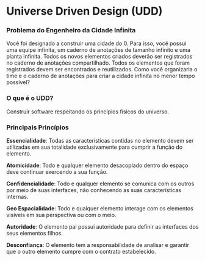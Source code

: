 # Universe Driven Design (UDD)

### Problema do Engenheiro da Cidade Infinita

Você foi designado a construir uma cidade do 0. Para isso, você possui uma equipe infinita, um caderno de anotações de tamanho infinito e uma planta infinita. Todos os novos elementos criados deverão ser registrados no caderno de anotações compartilhado. Todos os elementos que foram registrados devem ser encontrados e reutilizados. Como você organizaria o time e o caderno de anotações para criar a cidade infinita no menor tempo possível?

### O que é o UDD?

Construir software respeitando os princípios físicos do universo.


### Principais Princípios

**Essencialidade**: Todas as características contidas no elemento devem ser utilizadas em sua totalidade exclusivamente para cumprir a função do elemento.

**Atomicidade**: Todo e qualquer elemento desacoplado dentro do espaço deve continuar exercendo a sua função.

**Confidencialidade**: Todo e qualquer elemento se comunica com os outros por meio de suas interfaces, não conhecendo as suas características internas.

**Geo Espacialidade**:  Todo e qualquer elemento interage com os elementos visíveis em sua perspectiva ou com o meio.

**Autoridade**:  O elemento pai possui autoridade para definir as interfaces dos seus elementos filhos.

**Desconfiança**:  O elemento tem a responsabilidade de analisar e garantir que o outro elemento cumpre com o contrato estabelecido.
